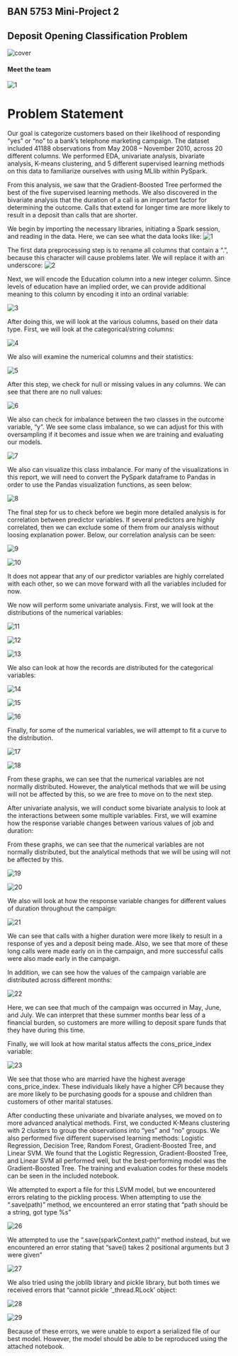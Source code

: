 ##                                                                 BAN 5753 Mini-Project 2
##                                         Deposit Opening Classification Problem 


![cover](Images/Picture1.jpg)

####   Meet the team

![1](Images/Hawks.jpg)

  #      Problem Statement
  
  Our goal is categorize customers based on their likelihood of responding “yes” or “no” to a bank’s telephone marketing campaign. The dataset included 41188 observations from May 2008 – November 2010, across 20 different columns. We performed EDA, univariate analysis, bivariate analysis, K-means clustering, and 5 different supervised learning methods on this data to familiarize ourselves with using  MLlib within PySpark.
  
From this analysis, we saw that the Gradient-Boosted Tree performed the best of the five supervised learning methods. We also discovered in the bivariate analysis that the duration of a call is an important factor for determining the outcome. Calls that extend for longer time are more likely to result in a deposit than calls that are shorter.







We begin by importing the necessary libraries, initiating a Spark session, and reading in the data. Here, we can see what the data looks like: 
![1](Images/1.PNG)

The first data preprocessing step is to rename all columns that contain a “.”, because this character will cause problems later. We will replace it with an underscore: 
![2](Images/2.PNG)

Next, we will encode the Education column into a new integer column. Since levels of education have an implied order, we can provide additional meaning to this column by encoding it into an ordinal variable: 

![3](Images/3.PNG)

After doing this, we will look at the various columns, based on their data type. First, we will look at the categorical/string columns: 

![4](Images/4.PNG)

We also will examine the numerical columns and their statistics: 

![5](Images/5.PNG)
 

After this step, we check for null or missing values in any columns. We can see that there are no null values: 

![6](Images/6.PNG)

We also can check for imbalance between the two classes in the outcome variable, “y”. We see some class imbalance, so we can adjust for this with oversampling if it becomes and issue when we are training and evaluating our models. 

![7](Images/7.PNG)

We also can visualize this class imbalance. For many of the visualizations in this report, we will need to convert the PySpark dataframe to Pandas in order to use the Pandas visualization functions, as seen below: 

![8](Images/8.PNG)


The final step for us to check before we begin more detailed analysis is for correlation between predictor variables. If several predictors are highly correlated, then we can exclude some of them from our analysis without loosing explanation power. Below, our correlation analysis can be seen: 

![9](Images/9.PNG)

![10](Images/10.PNG)

It does not appear that any of our predictor variables are highly correlated with each other, so we can move forward with all the variables included for now. 


We now will perform some univariate analysis. First, we will look at the distributions of the numerical variables: 

![11](Images/11.PNG)

![12](Images/12.PNG)

![13](Images/13.PNG)

We also can look at how the records are distributed for the categorical variables: 

![14](Images/14.PNG)

![15](Images/15.PNG)

![16](Images/16.PNG)

Finally, for some of the numerical variables, we will attempt to fit a curve to the distribution.  

![17](Images/17.PNG)

![18](Images/18.PNG)

From these graphs, we can see that the numerical variables are not normally distributed. However, the analytical methods that we will be using will not be affected by this, so we are free to move on to the next step. 

After univariate analysis, we will conduct some bivariate analysis to look at the interactions between some multiple variables. First, we will examine how the response variable changes between various values of job and duration: 

From these graphs, we can see that the numerical variables are not normally distributed, but the analytical methods that we will be using will not be affected by this. 


![19](Images/19.PNG)

![20](Images/20.PNG)

We also will look at how the response variable changes for different values of duration throughout the campaign: 

![21](Images/21.PNG)

We can see that calls with a higher duration were more likely to result in a response of yes and a deposit being made. Also, we see that more of these long calls were made early on in the campaign, and more successful calls were also made early in the campaign. 

In addition, we can see how the values of the campaign variable are distributed across different months: 

![22](Images/22.PNG)

Here, we can see that much of the campaign was occurred in May, June, and July. We can interpret that these summer months bear less of a financial burden, so customers are more willing to deposit spare funds that they have during this time. 

Finally, we will look at how marital status affects the cons_price_index variable: 

![23](Images/23.PNG)


We see that those who are married have the highest average cons_price_index. These individuals likely have a higher CPI because they are more likely to be purchasing goods for a spouse and children than customers of other marital statuses.  

After conducting these univariate and bivariate analyses, we moved on to more advanced analytical methods. First, we conducted K-Means clustering with 2 clusters to group the observations into “yes” and “no” groups. We also performed five different supervised learning methods: Logistic Regression, Decision Tree, Random Forest, Gradient-Boosted Tree, and Linear SVM. We found that the Logistic Regression, Gradient-Boosted Tree, and Linear SVM all performed well, but the best-performing model was the Gradient-Boosted Tree. The training and evaluation codes for these models can be seen in the included notebook. 

We attempted to export a file for this LSVM model, but we encountered errors relating to the pickling process. When attempting to use the “.save(path)” method, we encountered an error stating that “path should be a string, got type %s”

![26](Images/26.PNG)

 

We attempted to use the “.save(sparkContext,path)” method instead, but we encountered an error stating that “save() takes 2 positional arguments but 3 were given” 

![27](Images/27.PNG)

 

We also tried using the joblib library and pickle library, but both times we received errors that “cannot pickle ‘_thread.RLock’ object: 

![28](Images/28.PNG)

![29](Images/29.PNG)

Because of these errors, we were unable to export a serialized file of our best model. However, the model should be able to be reproduced using the attached notebook.
